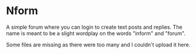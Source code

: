 # Nform
A simple forum where you can login to create text posts and replies. The name is meant to be a slight wordplay on the words "inform" and "forum".

Some files are missing as there were too many and I couldn't upload it here.

